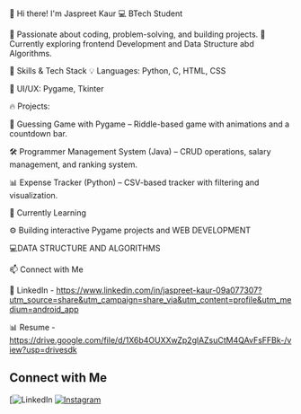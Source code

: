 👋 Hi there! I'm Jaspreet Kaur 
💻 BTech Student

🔹 Passionate about coding, problem-solving, and building projects.
🔹 Currently exploring frontend Development and Data Structure abd Algorithms.

🚀 Skills & Tech Stack
💡 Languages: Python, C, HTML, CSS

🎨 UI/UX: Pygame, Tkinter

🔥 Projects:

🎯 Guessing Game with Pygame – Riddle-based game with animations and a countdown bar.

🛠️ Programmer Management System (Java) – CRUD operations, salary management, and ranking system.

📊 Expense Tracker (Python) – CSV-based tracker with filtering and visualization.

🌱 Currently Learning

⚙️ Building interactive Pygame projects and WEB DEVELOPMENT

💻DATA STRUCTURE AND ALGORITHMS

📫 Connect with Me

💼 LinkedIn  - https://www.linkedin.com/in/jaspreet-kaur-09a077307?utm_source=share&utm_campaign=share_via&utm_content=profile&utm_medium=android_app

📊 Resume - https://drive.google.com/file/d/1X6b4OUXXwZp2glAZsuCtM4QAvFsFFBk-/view?usp=drivesdk

## Connect with Me
[![LinkedIn](https://www.linkedin.com/in/jaspreet-kaur-09a077307?utm_source=share&utm_campaign=share_via&utm_content=profile&utm_medium=android_app)
[![Instagram](https://img.shields.io/badge/Instagram-E4405F?style=for-the-badge&logo=instagram&logoColor=white)](https://www.instagram.com/jass.kaur9977)

